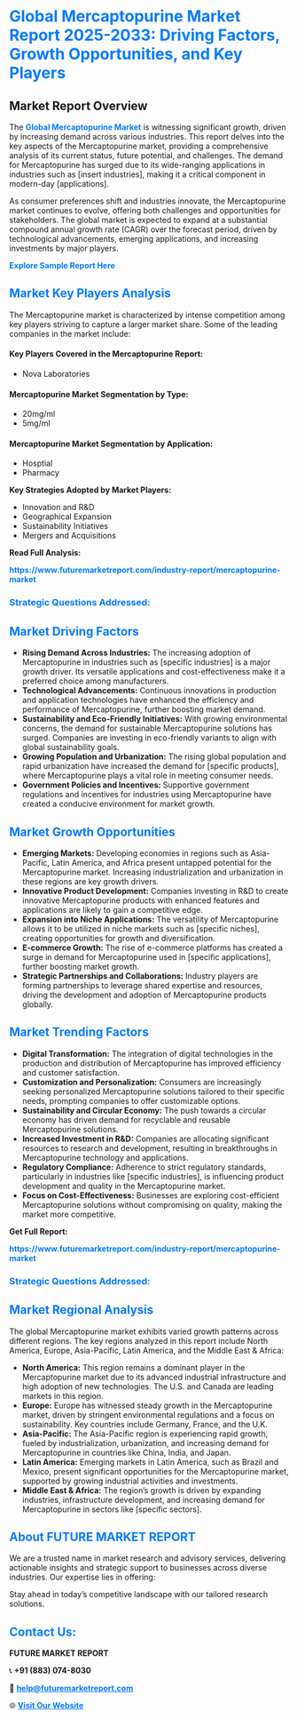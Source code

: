<h1 style="color: #007BFF;">Global Mercaptopurine Market Report 2025-2033: Driving Factors, Growth Opportunities, and Key Players</h1>

<section id="overview">
<h2>Market Report Overview</h2>
<p>The <a href="https://www.futuremarketreport.com/industry-report/mercaptopurine-market" style="color: #007BFF; text-decoration: none;"><strong>Global Mercaptopurine Market</strong></a> is witnessing significant growth, driven by increasing demand across various industries. This report delves into the key aspects of the Mercaptopurine market, providing a comprehensive analysis of its current status, future potential, and challenges. The demand for Mercaptopurine has surged due to its wide-ranging applications in industries such as [insert industries], making it a critical component in modern-day [applications].</p>
<p>As consumer preferences shift and industries innovate, the Mercaptopurine market continues to evolve, offering both challenges and opportunities for stakeholders. The global market is expected to expand at a substantial compound annual growth rate (CAGR) over the forecast period, driven by technological advancements, emerging applications, and increasing investments by major players.</p>
</section>

<section id="overview">
<p><a href="https://www.futuremarketreport.com/request-sample/reportId=43967" style="color: #007BFF; text-decoration: none;"><strong>Explore Sample Report Here</strong></a></p>
</section>

<section id="key-players">
<h2 style="color: #007BFF;">Market Key Players Analysis</h2>
<p>The Mercaptopurine market is characterized by intense competition among key players striving to capture a larger market share. Some of the leading companies in the market include:</p>
<h4>Key Players Covered in the Mercaptopurine Report:</h4>
<ul><li>Nova Laboratories</li></ul>
<h4>Mercaptopurine Market Segmentation by Type:</h4>
<ul><li>20mg/ml</li><li>5mg/ml</li></ul>

<h4>Mercaptopurine Market Segmentation by Application:</h4>
<ul><li>Hosptial</li><li>Pharmacy</li></ul>
<p><strong>Key Strategies Adopted by Market Players:</strong></p>
<ul>
<li>Innovation and R&D</li>
<li>Geographical Expansion</li>
<li>Sustainability Initiatives</li>
<li>Mergers and Acquisitions</li>
</ul>
</section>

<section>
<p><strong>Read Full Analysis: </strong></p><a href="https://www.futuremarketreport.com/industry-report/mercaptopurine-market" style="color: #007BFF; text-decoration: none;"><strong>https://www.futuremarketreport.com/industry-report/mercaptopurine-market</strong></a>
<h3 style="color: #007BFF;">Strategic Questions Addressed:</h3>
</section>

<section id="driving-factors">
<h2 style="color: #007BFF;">Market Driving Factors</h2>
<ul>
<li><strong>Rising Demand Across Industries:</strong> The increasing adoption of Mercaptopurine in industries such as [specific industries] is a major growth driver. Its versatile applications and cost-effectiveness make it a preferred choice among manufacturers.</li>
<li><strong>Technological Advancements:</strong> Continuous innovations in production and application technologies have enhanced the efficiency and performance of Mercaptopurine, further boosting market demand.</li>
<li><strong>Sustainability and Eco-Friendly Initiatives:</strong> With growing environmental concerns, the demand for sustainable Mercaptopurine solutions has surged. Companies are investing in eco-friendly variants to align with global sustainability goals.</li>
<li><strong>Growing Population and Urbanization:</strong> The rising global population and rapid urbanization have increased the demand for [specific products], where Mercaptopurine plays a vital role in meeting consumer needs.</li>
<li><strong>Government Policies and Incentives:</strong> Supportive government regulations and incentives for industries using Mercaptopurine have created a conducive environment for market growth.</li>
</ul>
</section>

<section id="growth-opportunities">
<h2 style="color: #007BFF;">Market Growth Opportunities</h2>
<ul>
<li><strong>Emerging Markets:</strong> Developing economies in regions such as Asia-Pacific, Latin America, and Africa present untapped potential for the Mercaptopurine market. Increasing industrialization and urbanization in these regions are key growth drivers.</li>
<li><strong>Innovative Product Development:</strong> Companies investing in R&D to create innovative Mercaptopurine products with enhanced features and applications are likely to gain a competitive edge.</li>
<li><strong>Expansion into Niche Applications:</strong> The versatility of Mercaptopurine allows it to be utilized in niche markets such as [specific niches], creating opportunities for growth and diversification.</li>
<li><strong>E-commerce Growth:</strong> The rise of e-commerce platforms has created a surge in demand for Mercaptopurine used in [specific applications], further boosting market growth.</li>
<li><strong>Strategic Partnerships and Collaborations:</strong> Industry players are forming partnerships to leverage shared expertise and resources, driving the development and adoption of Mercaptopurine products globally.</li>
</ul>
</section>

<section id="trending-factors">
<h2 style="color: #007BFF;">Market Trending Factors</h2>
<ul>
<li><strong>Digital Transformation:</strong> The integration of digital technologies in the production and distribution of Mercaptopurine has improved efficiency and customer satisfaction.</li>
<li><strong>Customization and Personalization:</strong> Consumers are increasingly seeking personalized Mercaptopurine solutions tailored to their specific needs, prompting companies to offer customizable options.</li>
<li><strong>Sustainability and Circular Economy:</strong> The push towards a circular economy has driven demand for recyclable and reusable Mercaptopurine solutions.</li>
<li><strong>Increased Investment in R&D:</strong> Companies are allocating significant resources to research and development, resulting in breakthroughs in Mercaptopurine technology and applications.</li>
<li><strong>Regulatory Compliance:</strong> Adherence to strict regulatory standards, particularly in industries like [specific industries], is influencing product development and quality in the Mercaptopurine market.</li>
<li><strong>Focus on Cost-Effectiveness:</strong> Businesses are exploring cost-efficient Mercaptopurine solutions without compromising on quality, making the market more competitive.</li>
</ul>
</section>

<section>
<p><strong>Get Full Report: </strong></p><a href="https://www.futuremarketreport.com/industry-report/mercaptopurine-market" style="color: #007BFF; text-decoration: none;"><strong>https://www.futuremarketreport.com/industry-report/mercaptopurine-market</strong></a>
<h3 style="color: #007BFF;">Strategic Questions Addressed:</h3>
</section>


<section id="regional-analysis">
<h2 style="color: #007BFF;">Market Regional Analysis</h2>
<p>The global Mercaptopurine market exhibits varied growth patterns across different regions. The key regions analyzed in this report include North America, Europe, Asia-Pacific, Latin America, and the Middle East & Africa:</p>
<ul>
<li><strong>North America:</strong> This region remains a dominant player in the Mercaptopurine market due to its advanced industrial infrastructure and high adoption of new technologies. The U.S. and Canada are leading markets in this region.</li>
<li><strong>Europe:</strong> Europe has witnessed steady growth in the Mercaptopurine market, driven by stringent environmental regulations and a focus on sustainability. Key countries include Germany, France, and the U.K.</li>
<li><strong>Asia-Pacific:</strong> The Asia-Pacific region is experiencing rapid growth, fueled by industrialization, urbanization, and increasing demand for Mercaptopurine in countries like China, India, and Japan.</li>
<li><strong>Latin America:</strong> Emerging markets in Latin America, such as Brazil and Mexico, present significant opportunities for the Mercaptopurine market, supported by growing industrial activities and investments.</li>
<li><strong>Middle East & Africa:</strong> The region’s growth is driven by expanding industries, infrastructure development, and increasing demand for Mercaptopurine in sectors like [specific sectors].</li>
</ul>
</section>

<footer>
<h2 style="color: #007BFF;">About FUTURE MARKET REPORT</h2>
<p>We are a trusted name in market research and advisory services, delivering actionable insights and strategic support to businesses across diverse industries. Our expertise lies in offering:</p>

<p>Stay ahead in today’s competitive landscape with our tailored research solutions.</p>

<h2 style="color: #007BFF;">Contact Us:</h2>
<p><strong>FUTURE MARKET REPORT</strong></p>
<p>📞 <strong>+91 (883) 074-8030</strong></p>
<p>📧 <strong><a href="mailto:help@futuremarketreport.com" style="color: #007BFF;">help@futuremarketreport.com</a></strong></p>
<p>🌐 <strong><a href="https://www.futuremarketreport.com/" style="color: #007BFF;">Visit Our Website</a></strong></p>
</footer>